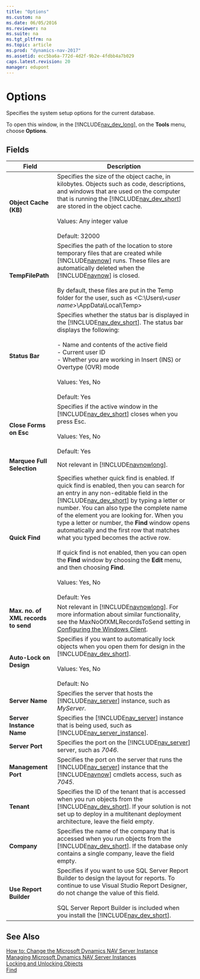 ```yaml
---
title: "Options"
ms.custom: na
ms.date: 06/05/2016
ms.reviewer: na
ms.suite: na
ms.tgt_pltfrm: na
ms.topic: article
ms.prod: "dynamics-nav-2017"
ms.assetid: ecc5ba6a-772d-4d2f-9b2e-4fdbb4a7b029
caps.latest.revision: 20
manager: edupont
---
```

# Options
Specifies the system setup options for the current database.  

 To open this window, in the [!INCLUDE[nav_dev_long](../includes/nav_dev_long_md.md)], on the **Tools** menu, choose **Options**.  

## Fields  

|Field|Description|  
|-----------|-----------------|  
|**Object Cache \(KB\)**|Specifies the size of the object cache, in kilobytes. Objects such as code, descriptions, and windows that are used on the computer that is running the [!INCLUDE[nav_dev_short](../includes/nav_dev_short_md.md)] are stored in the object cache.<br /><br /> Values: Any integer value<br /><br /> Default: 32000|  
|**TempFilePath**|Specifies the path of the location to store temporary files that are created while [!INCLUDE[navnow](../includes/navnow_md.md)] runs. These files are automatically deleted when the [!INCLUDE[navnow](../includes/navnow_md.md)] is closed.<br /><br /> By default, these files are put in the Temp folder for the user, such as \<C:\\Users\\\<*user name*>\\AppData\\Local\\Temp>|  
|**Status Bar**|Specifies whether the status bar is displayed in the [!INCLUDE[nav_dev_short](../includes/nav_dev_short_md.md)]. The status bar displays the following:<br /><br /> -   Name and contents of the active field<br />-   Current user ID<br />-   Whether you are working in Insert \(INS\) or Overtype \(OVR\) mode<br /><br /> Values: Yes, No<br /><br /> Default: Yes|  
|**Close Forms on Esc**|Specifies if the active window in the [!INCLUDE[nav_dev_short](../includes/nav_dev_short_md.md)] closes when you press Esc.<br /><br /> Values: Yes, No<br /><br /> Default: Yes|  
|**Marquee Full Selection**|Not relevant in [!INCLUDE[navnowlong](../includes/navnowlong_md.md)].|  
|**Quick Find**|Specifies whether quick find is enabled. If quick find is enabled, then you can search for an entry in any non-editable field in the [!INCLUDE[nav_dev_short](../includes/nav_dev_short_md.md)] by typing a letter or number. You can also type the complete name of the element you are looking for. When you type a letter or number, the **Find** window opens automatically and the first row that matches what you typed becomes the active row.<br /><br /> If quick find is not enabled, then you can open the **Find** window by choosing the **Edit** menu, and then choosing **Find**.<br /><br /> Values: Yes, No<br /><br /> Default: Yes|  
|**Max. no. of XML records to send**|Not relevant in [!INCLUDE[navnowlong](../includes/navnowlong_md.md)]. For more information about similar functionality, see the MaxNoOfXMLRecordsToSend setting in [Configuring the Windows Client](../Configuring-the-Windows-Client.md).|  
|**Auto-Lock on Design**|Specifies if you want to automatically lock objects when you open them for design in the [!INCLUDE[nav_dev_short](../includes/nav_dev_short_md.md)].<br /><br /> Values: Yes, No<br /><br /> Default: No|  
|**Server Name**|Specifies the server that hosts the [!INCLUDE[nav_server](../includes/nav_server_md.md)] instance, such as *MyServer*.|  
|**Server Instance Name**|Specifies the [!INCLUDE[nav_server](../includes/nav_server_md.md)] instance that is being used, such as [!INCLUDE[nav_server_instance](../includes/nav_server_instance_md.md)].|  
|**Server Port**|Specifies the port on the [!INCLUDE[nav_server](../includes/nav_server_md.md)] server, such as *7046*.|  
|**Management Port**|Specifies the port on the server that runs the [!INCLUDE[nav_server](../includes/nav_server_md.md)] instance that the [!INCLUDE[navnow](../includes/navnow_md.md)] cmdlets access, such as *7045*.|  
|**Tenant**|Specifies the ID of the tenant that is accessed when you run objects from the [!INCLUDE[nav_dev_short](../includes/nav_dev_short_md.md)]. If your solution is not set up to deploy in a multitenant deployment architecture, leave the field empty.|  
|**Company**|Specifies the name of the company that is accessed when you run objects from the [!INCLUDE[nav_dev_short](../includes/nav_dev_short_md.md)]. If the database only contains a single company, leave the field empty.|  
|**Use Report Builder**|Specifies if you want to use SQL Server Report Builder to design the layout for reports. To continue to use Visual Studio Report Designer, do not change the value of this field.<br /><br /> SQL Server Report Builder is included when you install the [!INCLUDE[nav_dev_short](../includes/nav_dev_short_md.md)].|  

## See Also  
 [How to: Change the Microsoft Dynamics NAV Server Instance](../How-to--Change-the-Microsoft-Dynamics-NAV-Server-Instance.md)   
 [Managing Microsoft Dynamics NAV Server Instances](../Managing-Microsoft-Dynamics-NAV-Server-Instances.md)   
 [Locking and Unlocking Objects](../Locking-and-Unlocking-Objects.md)   
 [Find](-$-S_11001-Find-$-.md)
